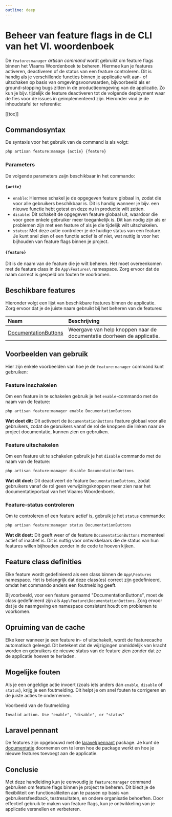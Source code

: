 ```yaml
---
outline: deep 
---
```


# Beheer van feature flags in de CLI van het Vl. woordenboek

De _`feature:manager` artisan command_ wordt gebruikt om feature flags binnen het Vlaams Woordenboek te beheren. Hiermee kun je features activeren, deactiveren of de status van een feature controleren. Dit is handig als je verschillende functies binnen je applicatie wilt aan- of uitschaken op basis van omgevingsvoorwaarden, bijvoorbeeld als er ground-stopping bugs zitten in de productieomgeving van de applicatie. 
Zo kun je bijv. tijdelijk de feature deactiveren tot de volgende deployment waar de fies voor de issues in geimplementeerd zijn. Hieronder vind je de inhoudstafel ter referentie:

[[toc]]

## Commandosyntax 

De syntaxis voor het gebruik van de command is als volgt:

```bash 
php artisan feature:manage {actie} {feature}
```

### Parameters 

De volgende parameters zaijn beschikbaar in het commando: 

#### `{actie}`

- `enable`: Hiermee schakel je de opgegeven feature globaal in, zodat die voor alle gebruikers beschikbaar is. Dit is handig wanneer je bijv. een nieuwe functie hebt getest en deze nu in productie wilt zetten.
- `disable`: Dit schakelt de opgegeven feature globaal uit, waardoor die voor geen enkele gebruiker meer toegankelijk is. Dit kan nodig zijn als er problemen zijn met een feature of als je die tijdelijk wilt uitschakelen.
- `status`: Met deze actie controleer je de huidige status van een feature. Je kunt snel zien of een functie actief is of niet, wat nuttig is voor het bijhouden van feature flags binnen je project.

#### `{feature}`

Dit is de naam van de feature die je wilt beheren. Het moet overeenkomen met de feature class in de `App\Features\` namespace. Zorg ervoor dat de naam correct is gespeld om fouten te voorkomen.

## Beschikbare features

Hieronder volgt een lijst van beschikbare features binnen de applicatie. Zorg ervoor dat je de juiste naam gebruikt bij het beheren van de features: 

| Naam                                                                                                                 | Beschrijving                                                           |
| :------------------------------------------------------------------------------------------------------------------- | :--------------------------------------------------------------------- |
| [DocumentationButtons](https://github.com/vl-wbk/vl-woordenboek/blob/develop/app/Features/DocumentationButtons.php)  | Weergave van help knoppen naar de documentatie doorheen de applicatie. |

## Voorbeelden van gebruik

Hier zijn enkele voorbeelden van hoe je de `feature:manager` command kunt gebruiken:

### Feature inschakelen 

Om een feature in te schakelen gebruik je het `enable`-commando met de naam van de feature:

```bash
php artisan feature:manager enable DocumentationButtons
```

**Wat doet dit:** Dit activeert de `DocumentationButtons` feature globaal voor alle gebruikers, zodat de gebruikers vanaf de rol de knoppen die linken naar de project documentatie, kunnen zien en gebruiken.

### Feature uitschakelen 

Om een feature uit te schakelen gebruik je het `disable` commando met de naam van de feature:

```bash 
php artisan feature:manager disable DocumentationButtons
```

**Wat dit doet:** Dit deactiveert de feature `DocumentationButtons`, zodat gebruikers vanaf de rol geen verwijzingsknoppen meer zien naar het documentatieportaal van het Vlaams Woordenboek. 

### Feature-status controleren 

Om te controleren of een feature actief is, gebruik je het `status` commando:

```bash 
php artisan feature:manager status DocumentationButtons 
```

**Wat dit doet:** Dit geeft weer of de feature `DocumentationButtons` momenteel actief of inactief is. Dit is nuttig voor ontwikkelaars die de status van hun features willen bijhouden zonder in de code te hoeven kijken.

## Feature class definities 

Elke feature wordt gedefinieerd als een class binnen de `App\Features` namespace. Het is belangrijk dat deze class(es) correct zijn gedefinieerd, omdat het commando anders een foutmelding geeft.

Bijvoorbeeld, voor een feature genaamd "DocumentationButtons", moet de class gedefinieerd zijn als `App\Feature\DocumentationButtons`. 
Zorg ervoor dat je de naamgeving en namespace consistent houdt om problemen te voorkomen.

## Opruiming van de cache 

Elke keer wanneer je een feature in- of uitschakelt, wordt de featurecache automatisch geleegd. Dit betekent dat de wijzigingen onmiddelijk van kracht worden en gebruikers de nieuwe status van de feature zien zonder dat ze de applicatie hoeven te herladen.

## Mogelijke fouten 

Als je een ongeldige actie invoert (zoals iets anders dan `enable`, `disable` of `status`), krijg je een foutmelding. Dit helpt je om snel fouten te corrigeren en de juiste acties te ondernemen.

Voorbeeld van de foutmelding:

```
Invalid action. Use "enable", "disable", or "status"
```

## Laravel pennant

De features zijn opgebouwd met de [laravel/pennant](https://github.com/laravel/pennant) package. Je kunt de [documentatie](https://laravel.com/docs/12.x/pennant) doornemen om te leren hoe de package werkt en hoe je nieuwe features toevoegt aan de applicatie. 

## Conclusie

Met deze handleiding kun je eenvoudig je `feature:manager` command gebruiken om feature flags binnen je project te beheren. 
Dit biedt je de flexibiliteit om functionaliteiten aan te passen op basis van gebruikersfeedback, testresultaten, en ondere organisatie behoeften. 
Door effectief gebruik te maken van feature flags, kun je ontwikkeling van je applicatie versnellen en verbeteren.
